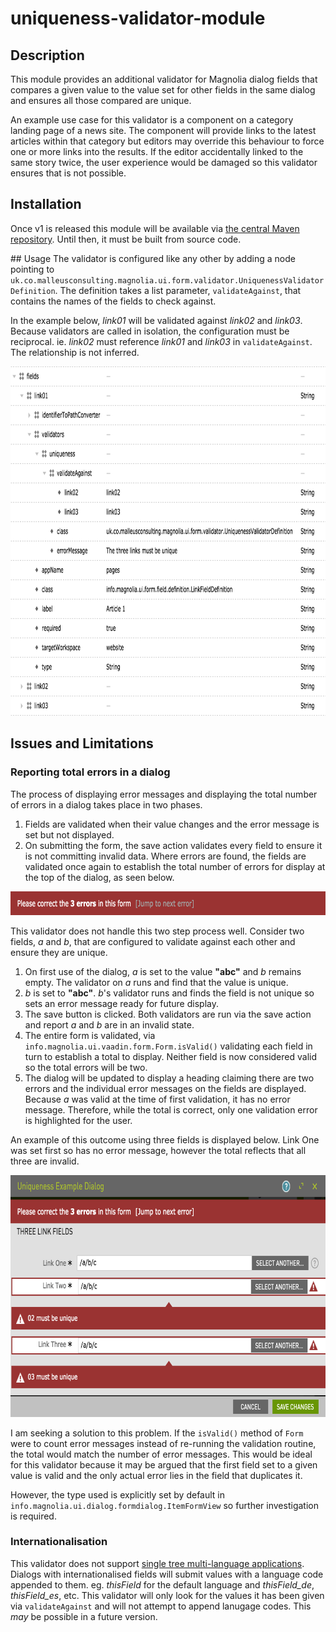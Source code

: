 # uniqueness-validator-module
## Description
This module provides an additional validator for Magnolia dialog fields that compares a given value to the value set for other fields in the same dialog and ensures all those compared are unique.

An example use case for this validator is a component on a category landing page of a news site. The component will provide links to the latest articles within that category but editors may override this behaviour to force one or more links into the results. If the editor accidentally linked to the same story twice, the user experience would be damaged so this validator ensures that is not possible.

## Installation
Once v1 is released this module will be available via [the central Maven repository](http://repo1.maven.org/maven2/uk/co/malleusconsulting/). Until then, it must be built from source code.

## Usage
The validator is configured like any other by adding a node pointing to `uk.co.malleusconsulting.magnolia.ui.form.validator.UniquenessValidatorDefinition`. The definition takes a list parameter, `validateAgainst`, that contains the names of the fields to check against.

In the example below, *link01* will be validated against *link02* and *link03*. Because validators are called in isolation, the configuration must be reciprocal. ie. *link02* must reference *link01* and *link03* in `validateAgainst`. The relationship is not inferred.

<img src="https://raw.githubusercontent.com/malleusconsulting/uniqueness-validator-module/gh_pages/validator_configuration.png" width="835" height="559" title="Dialog using a uniqueness validator" />

## Issues and Limitations
### Reporting total errors in a dialog
The process of displaying error messages and displaying the total number of errors in a dialog takes place in two phases.

1. Fields are validated when their value changes and the error message is set but not displayed.
2. On submitting the form, the save action validates every field to ensure it is not committing invalid data. Where errors are found, the fields are validated once again to establish the total number of errors for display at the top of the dialog, as seen below.

<img src="https://raw.githubusercontent.com/malleusconsulting/uniqueness-validator-module/gh_pages/total_errors_feedback.png" width="720" height="38" title="Feedback on total errors in a dialog" />

This validator does not handle this two step process well. Consider two fields, *a* and *b*, that are configured to validate against each other and ensure they are unique.

1. On first use of the dialog, *a* is set to the value **"abc"** and *b* remains empty. The validator on *a* runs and find that the value is unique.
2. *b* is set to **"abc"**. *b*'s validator runs and finds the field is not unique so sets an error message ready for future display.
3. The save button is clicked. Both validators are run via the save action and report *a* and *b* are in an invalid state.
4. The entire form is validated, via `info.magnolia.ui.vaadin.form.Form.isValid()` validating each field in turn to establish a total to display. Neither field is now considered valid so the total errors will be two.
5. The dialog will be updated to display a heading claiming there are two errors and the individual error messages on the fields are displayed. Because *a* was valid at the time of first validation, it has no error message. Therefore, while the total is correct, only one validation error is highlighted for the user.

An example of this outcome using three fields is displayed below. Link One was set first so has no error message, however the total reflects that all three are invalid.

<img src="https://raw.githubusercontent.com/malleusconsulting/uniqueness-validator-module/gh_pages/total_and_displayed_errors_mismatch.png" width="720" height="387" title="Total errors shown as three with only two error messages" />

I am seeking a solution to this problem. If the `isValid()` method of `Form` were to count error messages instead of re-running the validation routine, the total would match the number of error messages. This would be ideal for this validator because it may be argued that the first field set to a given value is valid and the only actual error lies in the field that duplicates it.

However, the type used is explicitly set by default in `info.magnolia.ui.dialog.formdialog.ItemFormView` so further investigation is required.
 
### Internationalisation
This validator does not support [single tree multi-language applications](https://documentation.magnolia-cms.com/display/DOCS/Multilanguage+structure#Multilanguagestructure-Singletree). Dialogs with internationalised fields will submit values with a language code appended to them. eg. *thisField* for the default language and *thisField_de*, *thisField_es*, etc. This validator will only look for the values it has been given via `validateAgainst` and will not attempt to append lanugage codes. This *may* be possible in a future version.
